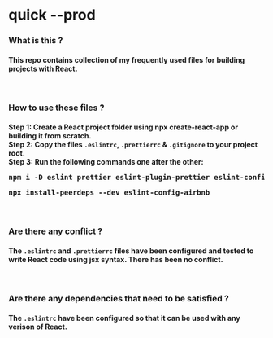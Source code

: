 <html>
  <h1>quick --prod</h1>
  <h3>What is this ?</h3>
  <h4>
    This repo contains collection of my frequently used files for building
    projects with React.
  </h4>
  <br />
  <h3>How to use these files ?</h3>
  <h4>
    Step 1: Create a React project folder using npx create-react-app or building
    it from scratch. <br />
    Step 2: Copy the files <code>.eslintrc</code>, <code>.prettierrc</code> &
    <code>.gitignore</code> to your project root. <br />
    Step 3: Run the following commands one after the other: <br />
    <pre>
npm i -D eslint prettier eslint-plugin-prettier eslint-config-prettier eslint-plugin-node eslint-config-node</pre
    >
    <pre>npx install-peerdeps --dev eslint-config-airbnb</pre>
  </h4>
  <br />
  <h3>Are there any conflict ?</h3>
  <h4>
    The <code>.eslintrc</code> and <code>.prettierrc</code> files have been
    configured and tested to write React code using jsx syntax. There has been
    no conflict.
  </h4>
  <br />
  <h3>Are there any dependencies that need to be satisfied ?</h3>
  <h4>
    The <code>.eslintrc</code> have been configured so that it can be used with
    any verison of React.
  </h4>
  <br />
</html>
